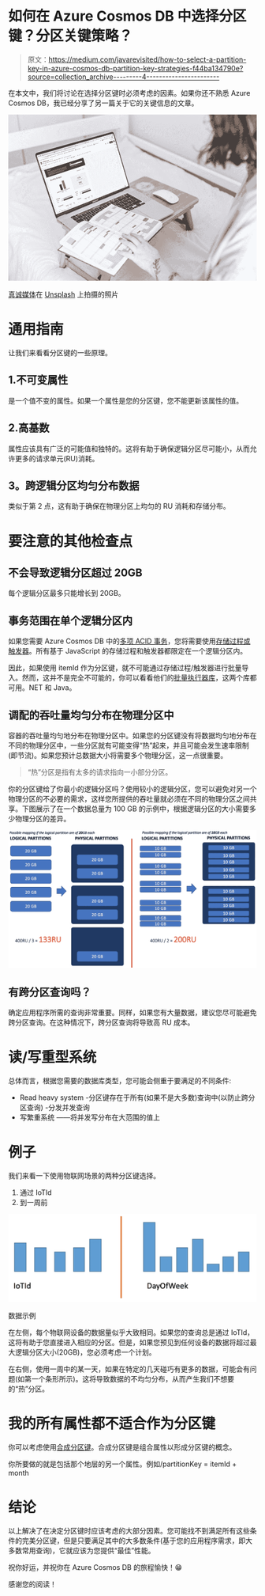 # 如何在 Azure Cosmos DB 中选择分区键？分区关键策略？

> 原文：<https://medium.com/javarevisited/how-to-select-a-partition-key-in-azure-cosmos-db-partition-key-strategies-f44ba134790e?source=collection_archive---------4----------------------->

在本文中，我们将讨论在选择分区键时必须考虑的因素。如果你还不熟悉 Azure Cosmos DB，我已经分享了另一篇关于它的关键信息的文章。

![](img/f7b75c3ff1219df2098c59e98afda030.png)

[真诚媒体](https://unsplash.com/@sincerelymedia?utm_source=unsplash&utm_medium=referral&utm_content=creditCopyText)在 [Unsplash](https://unsplash.com/s/photos/database?utm_source=unsplash&utm_medium=referral&utm_content=creditCopyText) 上拍摄的照片

# **通用指南**

让我们来看看分区键的一些原理。

## 1.不可变属性

是一个值不变的属性。如果一个属性是您的分区键，您不能更新该属性的值。

## 2.高基数

属性应该具有广泛的可能值和独特的。这将有助于确保逻辑分区尽可能小，从而允许更多的请求单元(RU)消耗。

## **3。跨逻辑分区均匀分布数据**

类似于第 2 点，这有助于确保在物理分区上均匀的 RU 消耗和存储分布。

# 要注意的其他检查点

## 不会导致逻辑分区超过 20GB

每个逻辑分区最多只能增长到 20GB。

## **事务范围在单个逻辑分区内**

如果您需要 Azure Cosmos DB 中的[多项 ACID 事务](https://docs.microsoft.com/en-us/azure/cosmos-db/database-transactions-optimistic-concurrency#multi-item-transactions)，您将需要使用[存储过程或触发器](https://docs.microsoft.com/en-us/azure/cosmos-db/how-to-write-stored-procedures-triggers-udfs#stored-procedures)。所有基于 JavaScript 的存储过程和触发器都限定在一个逻辑分区内。

因此，如果使用 itemId 作为分区键，就不可能通过存储过程/触发器进行批量导入。然而，这并不是完全不可能的，你可以看看他们的[批量执行器库](https://docs.microsoft.com/en-us/azure/cosmos-db/bulk-executor-overview)，这两个库都可用。NET 和 Java。

## **调配的吞吐量均匀分布在物理分区中**

容器的吞吐量均匀地分布在物理分区中。如果您的分区键没有将数据均匀地分布在不同的物理分区中，一些分区就有可能变得“热”起来，并且可能会发生速率限制(即节流)。如果您预计总数据大小将需要多个物理分区，这一点很重要。

> “热”分区是指有太多的请求指向一小部分分区。

你的分区键给了你最小的逻辑分区吗？使用较小的逻辑分区，您可以避免对另一个物理分区的不必要的需求，这样您所提供的吞吐量就必须在不同的物理分区之间共享。下图展示了在一个数据总量为 100 GB 的示例中，根据逻辑分区的大小需要多少物理分区的差异。

![](img/6e3a188938d2f8474acd2b94a897752c.png)

## 有跨分区查询吗？

确定应用程序所需的查询非常重要。同样，如果您有大量数据，建议您尽可能避免跨分区查询。在这种情况下，跨分区查询将导致高 RU 成本。

# 读/写重型系统

总体而言，根据您需要的数据库类型，您可能会侧重于要满足的不同条件:

*   Read heavy system
    -分区键存在于所有(如果不是大多数)查询中(以防止跨分区查询)
    -分发并发查询
*   写繁重系统
    ——将并发写分布在大范围的值上

# 例子

我们来看一下使用物联网场景的两种分区键选择。

1.  通过 IoTId
2.  到一周前

![](img/4f0eb763f4b669c85eeb96493a82d3da.png)

数据示例

在左侧，每个物联网设备的数据量似乎大致相同。如果您的查询总是通过 IoTId，这将有助于您直接进入相应的分区。但是，如果您预见到任何设备的数据将超过最大逻辑分区大小(20GB)，您必须考虑一个计划。

在右侧，使用一周中的某一天，如果在特定的几天碰巧有更多的数据，可能会有问题(如第一个条形所示)。这将导致数据的不均匀分布，从而产生我们不想要的“热”分区。

# 我的所有属性都不适合作为分区键

你可以考虑使用[合成分区键](https://docs.microsoft.com/en-us/azure/cosmos-db/sql/synthetic-partition-keys)。合成分区键是组合属性以形成分区键的概念。

你所要做的就是包括那个地层的另一个属性。例如/partitionKey = itemId + month

# 结论

以上解决了在决定分区键时应该考虑的大部分因素。您可能找不到满足所有这些条件的完美分区键，但是只要满足其中的大多数条件(基于您的应用程序需求，即大多数常用查询)，它就应该为您提供“最佳”性能。

祝你好运，并祝你在 Azure Cosmos DB 的旅程愉快！😁

感谢您的阅读！